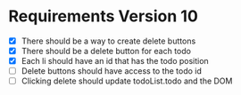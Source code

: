 # Requirements Version 10

- [x] There should be a way to create delete buttons
- [x] There should be a delete button for each todo
- [x] Each li should have an id that has the todo position
- [ ] Delete buttons should have access to the todo id
- [ ] Clicking delete should update todoList.todo and the DOM